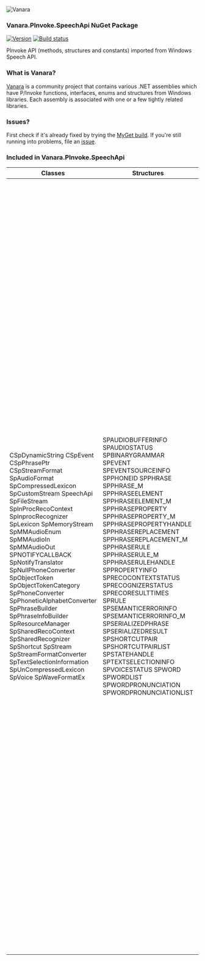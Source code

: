 ﻿![Vanara](https://raw.githubusercontent.com/dahall/Vanara/master/docs/icons/VanaraHeading.png)
### **Vanara.PInvoke.SpeechApi NuGet Package**
[![Version](https://img.shields.io/nuget/v/Vanara.PInvoke.SpeechApi?label=NuGet&style=flat-square)](https://github.com/dahall/Vanara/releases)
[![Build status](https://github.com/dahall/Vanara/actions/workflows/cibuild.yml/badge.svg?branch=master)](https://github.com/dahall/Vanara/actions/workflows/cibuild.yml)

PInvoke API (methods, structures and constants) imported from Windows Speech API.

### **What is Vanara?**

[Vanara](https://github.com/dahall/Vanara) is a community project that contains various .NET assemblies which have P/Invoke functions, interfaces, enums and structures from Windows libraries. Each assembly is associated with one or a few tightly related libraries.

### **Issues?**

First check if it's already fixed by trying the [MyGet build](https://www.myget.org/feed/Packages/vanara).
If you're still running into problems, file an [issue](https://github.com/dahall/Vanara/issues).

### **Included in Vanara.PInvoke.SpeechApi**

Classes | Structures | Enumerations | Interfaces
--- | --- | --- | ---
CSpDynamicString CSpEvent CSpPhrasePtr CSpStreamFormat SpAudioFormat SpCompressedLexicon SpCustomStream SpeechApi SpFileStream SpInProcRecoContext SpInprocRecognizer SpLexicon SpMemoryStream SpMMAudioEnum SpMMAudioIn SpMMAudioOut SPNOTIFYCALLBACK SpNotifyTranslator SpNullPhoneConverter SpObjectToken SpObjectTokenCategory SpPhoneConverter SpPhoneticAlphabetConverter SpPhraseBuilder SpPhraseInfoBuilder SpResourceManager SpSharedRecoContext SpSharedRecognizer SpShortcut SpStream SpStreamFormatConverter SpTextSelectionInformation SpUnCompressedLexicon SpVoice SpWaveFormatEx                                                                                              | SPAUDIOBUFFERINFO SPAUDIOSTATUS SPBINARYGRAMMAR SPEVENT SPEVENTSOURCEINFO SPPHONEID SPPHRASE SPPHRASE_M SPPHRASEELEMENT SPPHRASEELEMENT_M SPPHRASEPROPERTY SPPHRASEPROPERTY_M SPPHRASEPROPERTYHANDLE SPPHRASEREPLACEMENT SPPHRASEREPLACEMENT_M SPPHRASERULE SPPHRASERULE_M SPPHRASERULEHANDLE SPPROPERTYINFO SPRECOCONTEXTSTATUS SPRECOGNIZERSTATUS SPRECORESULTTIMES SPRULE SPSEMANTICERRORINFO SPSEMANTICERRORINFO_M SPSERIALIZEDPHRASE SPSERIALIZEDRESULT SPSHORTCUTPAIR SPSHORTCUTPAIRLIST SPSTATEHANDLE SPTEXTSELECTIONINFO SPVOICESTATUS SPWORD SPWORDLIST SPWORDPRONUNCIATION SPWORDPRONUNCIATIONLIST                                                                                             | DISPID_SpeechAudio DISPID_SpeechAudioBufferInfo DISPID_SpeechAudioFormat DISPID_SpeechAudioStatus DISPID_SpeechBaseStream DISPID_SpeechCustomStream DISPID_SpeechDataKey DISPID_SpeechFileStream DISPID_SpeechGrammarRule DISPID_SpeechGrammarRules DISPID_SpeechGrammarRuleState DISPID_SpeechGrammarRuleStateTransition DISPID_SpeechGrammarRuleStateTransitions DISPID_SpeechLexicon DISPID_SpeechLexiconProns DISPID_SpeechLexiconPronunciation DISPID_SpeechLexiconWord DISPID_SpeechLexiconWords DISPID_SpeechMemoryStream DISPID_SpeechMMSysAudio DISPID_SpeechObjectToken DISPID_SpeechObjectTokenCategory DISPID_SpeechObjectTokens DISPID_SpeechPhoneConverter DISPID_SpeechPhraseAlternate DISPID_SpeechPhraseAlternates DISPID_SpeechPhraseBuilder DISPID_SpeechPhraseElement DISPID_SpeechPhraseElements DISPID_SpeechPhraseInfo DISPID_SpeechPhraseProperties DISPID_SpeechPhraseProperty DISPID_SpeechPhraseReplacement DISPID_SpeechPhraseReplacements DISPID_SpeechPhraseRule DISPID_SpeechPhraseRules DISPID_SpeechRecoContext DISPID_SpeechRecoContextEvents DISPID_SpeechRecognizer DISPID_SpeechRecognizerStatus DISPID_SpeechRecoResult DISPID_SpeechRecoResult2 DISPID_SpeechRecoResultTimes DISPID_SpeechVoice DISPID_SpeechVoiceEvent DISPID_SpeechVoiceStatus DISPID_SpeechWaveFormatEx DISPID_SpeechXMLRecoResult DISPIDSPRG DISPIDSPTSI SP_CONFIDENCE SPADAPTATIONRELEVANCE SPAUDIOOPTIONS SPAUDIOSTATE SPBOOKMARKOPTIONS SPCATEGORYTYPE SPCFGRULEATTRIBUTES SPCOMMITFLAGS SPCONTEXTSTATE SPDATAKEYLOCATION SPDISPLAYATTRIBUTES SPEAKFLAGS SpeechAudioFormatType SpeechAudioState SpeechBookmarkOptions SpeechDataKeyLocation SpeechDiscardType SpeechDisplayAttributes SpeechEmulationCompareFlags SpeechEngineConfidence SpeechFormatType SpeechGrammarRuleStateTransitionType SpeechGrammarState SpeechGrammarWordType SpeechInterference SpeechLexiconType SpeechLoadOption SpeechPartOfSpeech SpeechRecoContextState SpeechRecoEvents SpeechRecognitionType SpeechRecognizerState SpeechRetainedAudioOptions SpeechRuleAttributes SpeechRuleState SpeechRunState SpeechSpecialTransitionType SpeechStreamFileMode SpeechStreamSeekPositionType SpeechTokenContext SpeechTokenShellFolder SpeechVisemeFeature SpeechVisemeType SpeechVoiceEvents SpeechVoicePriority SpeechVoiceSpeakFlags SpeechWordPronounceable SpeechWordType SPENDSRSTREAMFLAGS SPERR SPEVENTENUM SPEVENTLPARAMTYPE SPFILEMODE SPGRAMMARSTATE SPGRAMMARWORDTYPE SPINTERFERENCE SPLEXICONTYPE SPLOADOPTIONS SPPARTOFSPEECH SPPHRASEPROPERTYUNIONTYPE SPPRONUNCIATIONFLAGS SPRECOEVENTFLAGS SPRECOSTATE SPRULESTATE SPRUNSTATE SPSEMANTICFORMAT SPSHORTCUTTYPE SPSTREAMFORMAT SPSTREAMFORMATTYPE SPVALUETYPE SPVISEMES SPVLIMITS SPVPRIORITY SPWAVEFORMATTYPE SPWORDPRONOUNCEABLE SPWORDTYPE SPXMLRESULTOPTIONS  | _ISpeechRecoContextEvents _ISpeechVoiceEvents IEnumSpObjectTokens ISpAudio ISpDataKey ISpeechAudio ISpeechAudioBufferInfo ISpeechAudioFormat ISpeechAudioStatus ISpeechBaseStream ISpeechCustomStream ISpeechDataKey ISpeechFileStream ISpeechGrammarRule ISpeechGrammarRules ISpeechGrammarRuleState ISpeechGrammarRuleStateTransition ISpeechGrammarRuleStateTransitions ISpeechLexicon ISpeechLexiconPronunciation ISpeechLexiconPronunciations ISpeechLexiconWord ISpeechLexiconWords ISpeechMemoryStream ISpeechMMSysAudio ISpeechObjectToken ISpeechObjectTokenCategory ISpeechObjectTokens ISpeechPhoneConverter ISpeechPhraseAlternate ISpeechPhraseAlternates ISpeechPhraseElement ISpeechPhraseElements ISpeechPhraseInfo ISpeechPhraseInfoBuilder ISpeechPhraseProperties ISpeechPhraseProperty ISpeechPhraseReplacement ISpeechPhraseReplacements ISpeechPhraseRule ISpeechPhraseRules ISpeechRecoContext ISpeechRecognizer ISpeechRecognizerStatus ISpeechRecoGrammar ISpeechRecoResult ISpeechRecoResult2 ISpeechRecoResultDispatch ISpeechRecoResultTimes ISpeechResourceLoader ISpeechTextSelectionInformation ISpeechVoice ISpeechVoiceStatus ISpeechWaveFormatEx ISpeechXMLRecoResult ISpEventSink ISpEventSource ISpGrammarBuilder ISpLexicon ISpMMSysAudio ISpNotifyCallback ISpNotifySink ISpNotifySource ISpNotifyTranslator ISpObjectToken ISpObjectTokenCategory ISpObjectTokenInit ISpObjectWithToken ISpPhoneConverter ISpPhoneticAlphabetConverter ISpPhoneticAlphabetSelection ISpPhrase ISpPhraseAlt ISpPhraseBuilder ISpProperties ISpRecoCategory ISpRecoContext ISpRecoContext2 ISpRecognizer ISpRecognizer2 ISpRecognizer3 ISpRecoGrammar ISpRecoGrammar2 ISpRecoResult ISpRecoResult2 ISpResourceManager ISpSerializeState ISpShortcut ISpStream ISpStreamFormat ISpStreamFormatConverter ISpVoice ISpXMLRecoResult                                   
